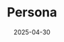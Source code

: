 ---  
layout: startup_page  
title: "Persona"  
id: "withpersona.com"  
permalink: "/personawithpersona.com04302025/"  
website: "https://withpersona.com/"  
funding_round: "Series D"  
funding_amount: "$200M"  
investors: "Founders Fund, Ribbit Capital, BOND, Coatue, First Round Capital, Index Ventures, Chemistry"  
about: "Persona is a verified identity platform that helps businesses securely collect, verify, and manage identities. Its configurable platform adapts to evolving regulations and risks, providing a privacy-first approach. The platform serves a wide range of industries needing online customer verification."  
markets: "Fintech, AI"  
hq: "San Francisco, California, United States"  
founded_year: "2018"  
linkedin: "https://www.linkedin.com/company/persona-identities"  
twitter: "https://twitter.com/persona_idv"  
instagram: ""  
facebook: "https://www.facebook.com/withpersona"  
crunchbase: ""  
pitchbook: "https://pitchbook.com/profiles/company/265324-42"  

date_display: "30-Apr-2025"  
date: "2025-04-30"

# SEO Optimization  
meta_title: "Persona - Series D Funding ($200M)"  
meta_description: "Persona, Persona is a verified identity platform that helps businesses securely collect, verify, and manage identities. Its configurable platform adapts to evo..."  
meta_keywords: "Persona, Fintech, AI, Series D funding"  
canonical_url: "https://startup.projectstartups.com/personawithpersona.com04302025/"  
---